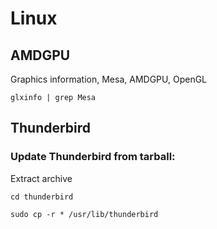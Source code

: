 # Linux

## AMDGPU

Graphics information, Mesa, AMDGPU, OpenGL

`glxinfo | grep Mesa`


## Thunderbird

### Update Thunderbird from tarball:

Extract archive

`cd thunderbird`

`sudo cp -r * /usr/lib/thunderbird`
